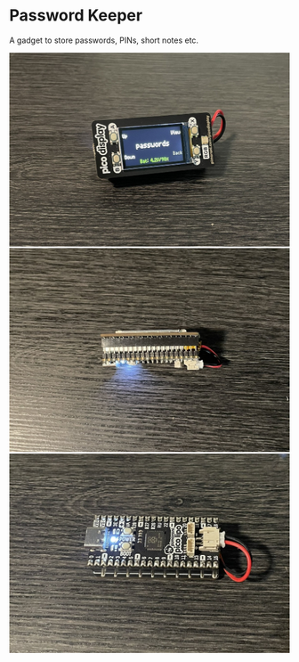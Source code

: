 # Password Keeper
A gadget to store passwords, PINs, short notes etc.

![](IMG_0973.JPEG)
![](IMG_0974.JPEG)
![](IMG_0976.JPEG)

